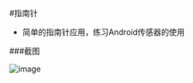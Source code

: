 #指南针
* 简单的指南针应用，练习Android传感器的使用

###截图

![image](https://github.com/xaoyao/SmsIntercept/blob/master/Screenshot_2016-01-09-15-41-12.png)
